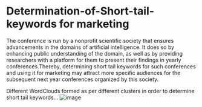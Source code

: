 # Determination-of-Short-tail-keywords for marketing
The conference is run by a nonprofit scientific society that ensures advancements in the domains of artificial intelligence. It does so by enhancing public understanding of the domain, as well as by providing researchers with a platform for them to present their findings in yearly conferences.Thereby, determining short tail keywords for such conferences and using it for marketing may attract more specific audiences for the subsequent  next year conferences organized by this society.

Different WordClouds formed as per different clusters in order to determine short tail keywords...
![image](https://user-images.githubusercontent.com/88122604/151708856-8c0263c3-ff99-436c-9433-204e182e3160.png)
